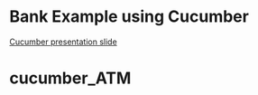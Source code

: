 # Bank Example using Cucumber

[Cucumber presentation slide](https://github.com/ladyusa/cucumber-atm/blob/master/cucumber.pdf)
# cucumber_ATM

